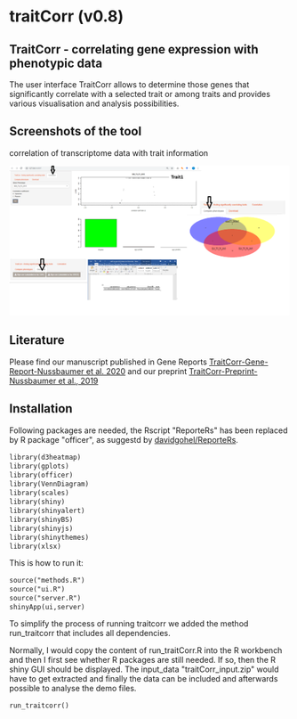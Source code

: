 # traitCorr (v0.8)

## TraitCorr - correlating gene expression with phenotypic data

The user interface TraitCorr allows to determine those genes that significantly correlate with a selected trait or among traits and provides various visualisation and analysis possibilities.


## Screenshots of the tool

correlation of transcriptome data with trait information

![traitCorr](https://github.com/nthomasCUBE/traitCorr/blob/master/pix/Figure1_V2.png)

## Literature

Please find our manuscript published in Gene Reports
[TraitCorr-Gene-Report-Nussbaumer et al. 2020](https://www.sciencedirect.com/science/article/pii/S2452014420300637)
and our preprint
[TraitCorr-Preprint-Nussbaumer et al., 2019](https://www.biorxiv.org/content/10.1101/557975v1)


## Installation

Following packages are needed, the Rscript "ReporteRs" has been replaced by R package "officer",
as suggestd by [davidgohel/ReporteRs](https://github.com/davidgohel/ReporteRs).
```
library(d3heatmap)
library(gplots)
library(officer)
library(VennDiagram)
library(scales)
library(shiny)
library(shinyalert)
library(shinyBS)
library(shinyjs)
library(shinythemes)
library(xlsx)
```

This is how to run it:

```
source("methods.R")
source("ui.R")
source("server.R")
shinyApp(ui,server)
```

To simplify the process of running traitcorr we added the method run_traitcorr that includes all dependencies.

Normally, I would copy the content of run_traitCorr.R into the R workbench and then
I first see whether R packages are still needed. If so, then the R shiny GUI should be displayed.
The input_data "traitCorr_input.zip" would have to get extracted and finally the data can be included
and afterwards possible to analyse the demo files.

```
run_traitcorr()
```



